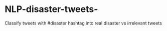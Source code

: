 # NLP-disaster-tweets-
Classify tweets with #disaster hashtag into real disaster vs irrelevant tweets
